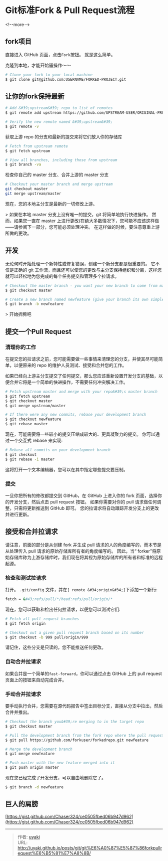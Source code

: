 # Git标准Fork &amp; Pull Request流程


&lt;!--more--&gt;
## fork项目

直接进入 GitHub 页面，点击`Fork`按钮。 就是这么简单。

克隆到本地，才能开始骚操作～～

```bash
# Clone your fork to your local machine
$ git clone git@github.com:USERNAME/FORKED-PROJECT.git
```

## 让你的fork保持最新

```bash
# Add &#39;upstream&#39; repo to list of remotes
$ git remote add upstream https://github.com/UPSTREAM-USER/ORIGINAL-PROJECT.git

# Verify the new remote named &#39;upstream&#39;
$ git remote -v
```

获取上游 repo 的分支和最新的提交来将它们放入你的存储库

```bash
# Fetch from upstream remote
$ git fetch upstream

# View all branches, including those from upstream
$ git branch -va
```

检查你自己的 master 分支、合并上游的 master 分支

```bash
# Checkout your master branch and merge upstream
git checkout master
git merge upstream/master
```
现在，您的本地主分支是最新的一切修改上游。

&gt; 如果在本地 master 分支上没有唯一的提交，git 将简单地执行快进操作。 然而，如果您一直在 master 上进行更改(在绝大多数情况下，您可能不应该这样做——请参阅下一部分，您可能必须处理冲突。 在这样做的时候，要注意尊重上游所做的更改。

## 开发

无论何时开始处理一个新特性或修复错误，创建一个新分支都是很重要的。 它不仅是正确的 git 工作流，而且还可以使您的更改与主分支保持组织和分离，这样您就可以轻松地为您完成的每个任务提交和管理多个拉请求。

```bash
# Checkout the master branch - you want your new branch to come from master
$ git checkout master

# Create a new branch named newfeature (give your branch its own simple informative name),Switch to your new branch
$ git branch -b newfeature
```

&gt; 开始折腾吧

## 提交一个Pull Request

### 清理你的工作

在提交您的拉请求之前，您可能需要做一些事情来清理您的分支，并使其尽可能简单，以便原来的 repo 的维护人员测试、接受和合并您的工作。

如果已经向上游主分支提交了任何提交，那么您应该重新设置开发分支的基础，以便合并它将是一个简单的快进操作，不需要任何冲突解决工作。

```bash
# Fetch upstream master and merge with your repo&#39;s master branch
$ git fetch upstream
$ git checkout master
$ git merge upstream/master

# If there were any new commits, rebase your development branch
$ git checkout newfeature
$ git rebase master
```
现在，可能需要将一些较小的提交压缩成较大的、更具凝聚力的提交。 你可以通过一个交互式 rebase 来实现:

```bash
# Rebase all commits on your development branch
$ git checkout 
$ git rebase -i master
```

这将打开一个文本编辑器，您可以在其中指定哪些提交要压制。

### 提交

一旦你把所有的修改都提交到 GitHub，在 GitHub 上进入你的 fork 页面，选择你的开发分支，然后点击 pull request 按钮。 如果你需要对你的 pull 请求做任何调整，只需将更新推送到 GitHub 即可。 您的拉请求将自动跟踪开发分支上的更改并进行更新。

## 接受和合并拉请求

请注意，前面的部分是从创建 fork 并生成 pull 请求的人的角度编写的，而本节是从处理传入 pull 请求的原始存储库所有者的角度编写的。 因此，当“ forker”将原始存储库称为上游存储库时，我们现在将其视为原始存储库的所有者和标准的远程起源。

### 检查和测试拉请求

打开。 `.git/config` 文件，并在`[ remote &#34;origin&#34;]`下添加一个新行:

```bash
fetch = &#43;refs/pull/*/head:refs/pull/origin/*
```
现在，您可以获取和检出任何拉请求，以便您可以测试它们:

```bash
# Fetch all pull request branches
$ git fetch origin

# Checkout out a given pull request branch based on its number
$ git checkout -b 999 pull/origin/999
```
请记住，这些分支是只读的，您不能推送任何更改。

### 自动合并拉请求

如果合并是一个简单的`fast-forward`，你可以通过点击 GitHub 上的 pull request 页面上的按钮来自动完成合并。

### 手动合并拉请求

要手动执行合并，您需要在源代码报告中签出目标分支，直接从分支中拉出，然后合并并推出。

```bash
# Checkout the branch you&#39;re merging to in the target repo
$ git checkout master

# Pull the development branch from the fork repo where the pull request development was done.
$ git pull https://github.com/forkuser/forkedrepo.git newfeature

# Merge the development branch
$ git merge newfeature

# Push master with the new feature merged into it
$ git push origin master
```

现在您已经完成了开发分支，可以自由地删除它了。

```bash
$ git branch -d newfeature
```

## 巨人的肩膀

[https://gist.github.com/Chaser324/ce0505fbed06b947d962](https://gist.github.com/Chaser324/ce0505fbed06b947d962)




---

> 作者: [uyaki](https://www.github.com/uyaki)  
> URL: http://uyaki.github.io/posts/git/git%E6%A0%87%E5%87%86forkpullrequest%E6%B5%81%E7%A8%8B/  

